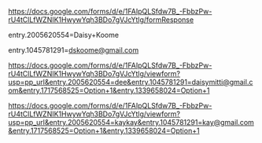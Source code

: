 https://docs.google.com/forms/d/e/1FAIpQLSfdw7B_-FbbzPw-rU4tClLfWZNIK1HwywYqh3BDo7gVJcYtlg/formResponse

entry.2005620554=Daisy+Koome

entry.1045781291=dskoome@gmail.com

https://docs.google.com/forms/d/e/1FAIpQLSfdw7B_-FbbzPw-rU4tClLfWZNIK1HwywYqh3BDo7gVJcYtlg/viewform?usp=pp_url&entry.2005620554=dee&entry.1045781291=daisymitti@gmail.com&entry.1717568525=Option+1&entry.1339658024=Option+1


https://docs.google.com/forms/d/e/1FAIpQLSfdw7B_-FbbzPw-rU4tClLfWZNIK1HwywYqh3BDo7gVJcYtlg/viewform?usp=pp_url&entry.2005620554=kaykay&entry.1045781291=kay@gmail.com&entry.1717568525=Option+1&entry.1339658024=Option+1
